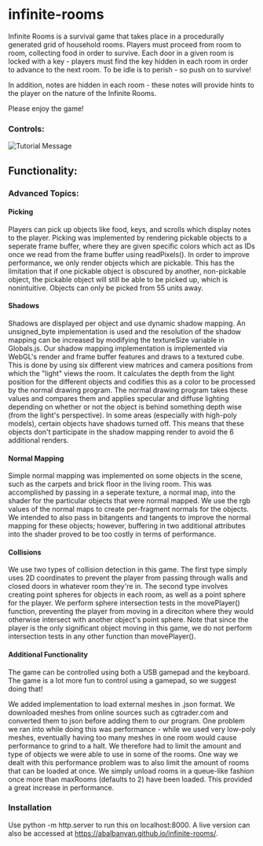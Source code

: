 # infinite-rooms
Infinite Rooms is a survival game that takes place in a procedurally generated grid of household rooms. Players must proceed from room to room, collecting food in order to survive. Each door in a given room is locked with a key - players must find the key hidden in each room in order to advance to the next room. To be idle is to perish - so push on to survive!


In addition, notes are hidden in each room - these notes will provide hints to the player on the nature of the Infinite Rooms.


Please enjoy the game! 

### Controls:
![Tutorial Message](http://i.imgur.com/40NNb51.png)

## Functionality:

### Advanced Topics:
#### Picking
Players can pick up objects like food, keys, and scrolls which display notes to the player.
Picking was implemented by rendering pickable objects to a seperate frame buffer, where they are given specific colors which act as IDs once we read from the frame buffer using readPixels(). In order to improve performance, we only render objects which are pickable. This has the limitation that if one pickable object is obscured by another, non-pickable object, the pickable object will still be able to be picked up, which is nonintuitive. 
Objects can only be picked from 55 units away.  
#### Shadows
Shadows are displayed per object and use dynamic shadow mapping. An unsigned_byte implementation is used and the resolution of the shadow mapping can be increased by
modifying the textureSize variable in Globals.js. Our shadow mapping implementation is implemented via WebGL's render and frame buffer features
and draws to a textured cube. This is done by using six different view matrices and camera positions from which the "light" views the room. It calculates the depth from
the light position for the different objects and codifies this as a color to be processed by the normal drawing program. The normal drawing program takes these values
and compares them and applies specular and diffuse lighting depending on whether or not the object is behind something depth wise (from the light's perspective).
In some areas (especially with high-poly models), certain objects have shadows turned off. This means that these objects don't participate in the shadow mapping
render to avoid the 6 additional renders.
#### Normal Mapping
Simple normal mapping was implemented on some objects in the scene, such as the carpets and brick floor in the living room. This was accomplished by passing in a seperate texture, a normal map, into the shader for the particular objects that were normal mapped. We use the rgb values of the normal maps to create per-fragment normals for the objects. We intended to also pass in bitangents and tangents to improve the normal mapping for these objects; however, buffering in two additional attributes into the shader proved to be too costly in terms of performance.
#### Collisions
We use two types of collision detection in this game. The first type simply uses 2D coordinates to prevent the player from passing through walls and closed doors in whatever room they're in. The second type involves creating point spheres for objects in each room, as well as a point sphere for the player. We perform sphere intersection tests in the movePlayer() function, preventing the player from moving in a direciton where they would otherwise intersect with another object's point sphere. Note that since the player is the only significant object moving in this game, we do not perform intersection tests in any other function than movePlayer().
#### Additional Functionality
The game can be controlled using both a USB gamepad and the keyboard. The game is a lot more fun to control using a gamepad, so we suggest doing that!

We added implementation to load external meshes in .json format. We downloaded meshes from online sources such as cgtrader.com and converted them to json before adding them to our program. One problem we ran into while doing this was performance - while we used very low-poly meshes, eventually having too many meshes in one room would cause performance to grind to a halt. We therefore had to limit the amount and type of objects we were able to use in some of the rooms.
One way we dealt with this performance problem was to also limit the amount of rooms that can be loaded at once. We simply unload rooms in a queue-like fashion once more than maxRooms (defaults to 2) have been loaded. This provided a great increase in performance.

### Installation

Use python -m http.server to run this on localhost:8000. A live version can also be accessed at https://abalbanyan.github.io/infinite-rooms/.
